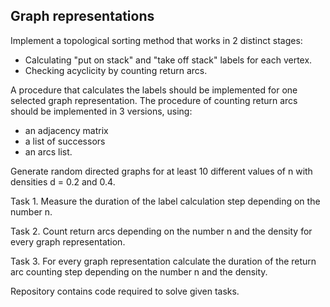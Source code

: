 Graph representations
-----------------

Implement a topological sorting method that works in 2 distinct stages:
- Calculating "put on stack" and "take off stack" labels for each vertex.
- Checking acyclicity by counting return arcs.
  
A procedure that calculates the labels should be implemented for one selected graph representation. The procedure of counting return arcs should be implemented in 3 versions,
using:
- an adjacency matrix
- a list of successors
- an arcs list.
  
Generate random directed graphs for at least 10 different values ​​of n with densities d = 0.2 and 0.4.

Task 1. Measure the duration of the label calculation step depending on the number n.

Task 2. Count return arcs depending on the number n and the density for every graph representation.

Task 3. For every graph representation calculate the duration of the return arc counting step depending on the number n and the density.


Repository contains code required to solve given tasks.
